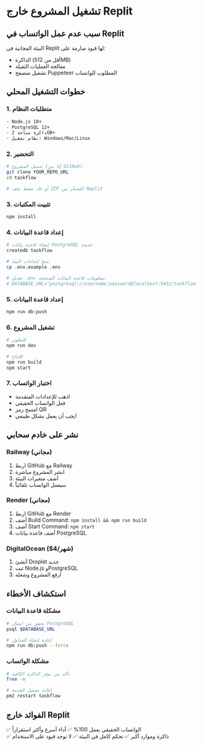 # تشغيل المشروع خارج Replit

## سبب عدم عمل الواتساب في Replit
البيئة المجانية في Replit لها قيود صارمة على:
- الذاكرة (أقل من 512MB)
- معالجة العمليات الثقيلة
- تشغيل متصفح Puppeteer المطلوب للواتساب

## خطوات التشغيل المحلي

### 1. متطلبات النظام
```bash
- Node.js 18+ 
- PostgreSQL 12+
- ذاكرة متاحة 2GB+
- نظام تشغيل: Windows/Mac/Linux
```

### 2. التحضير
```bash
# تحميل المشروع (إذا من GitHub)
git clone YOUR_REPO_URL
cd taskflow

# أو فك ضغط ملف ZIP المُصدَّر من Replit
```

### 3. تثبيت المكتبات
```bash
npm install
```

### 4. إعداد قاعدة البيانات
```bash
# إنشاء قاعدة بيانات PostgreSQL جديدة
createdb taskflow

# نسخ إعدادات البيئة
cp .env.example .env

# تعديل .env بمعلومات قاعدة البيانات الصحيحة
# DATABASE_URL="postgresql://username:password@localhost:5432/taskflow"
```

### 5. إعداد قاعدة البيانات
```bash
npm run db:push
```

### 6. تشغيل المشروع
```bash
# للتطوير
npm run dev

# للإنتاج
npm run build
npm start
```

### 7. اختبار الواتساب
- اذهب للإعدادات المتقدمة
- فعل الواتساب الحقيقي
- امسح رمز QR
- يجب أن يعمل بشكل طبيعي!

## نشر على خادم سحابي

### Railway (مجاني)
1. اربط GitHub مع Railway
2. انشر المشروع مباشرة
3. أضف متغيرات البيئة
4. سيعمل الواتساب تلقائياً

### Render (مجاني)
1. اربط GitHub مع Render
2. أضف Build Command: `npm install && npm run build`
3. أضف Start Command: `npm start`
4. أضف قاعدة بيانات PostgreSQL

### DigitalOcean ($4/شهر)
1. أنشئ Droplet جديد
2. ثبت Node.js وPostgreSQL
3. ارفع المشروع وشغله

## استكشاف الأخطاء

### مشكلة قاعدة البيانات
```bash
# تحقق من اتصال PostgreSQL
psql $DATABASE_URL

# إعادة إنشاء الجداول
npm run db:push --force
```

### مشكلة الواتساب
```bash
# تأكد من توفر الذاكرة الكافية
free -m

# إعادة تشغيل الخدمة
pm2 restart taskflow
```

## الفوائد خارج Replit
✅ الواتساب الحقيقي يعمل 100%
✅ أداء أسرع وأكثر استقراراً  
✅ ذاكرة وموارد أكبر
✅ تحكم كامل في البيئة
✅ لا توجد قيود على الاستخدام